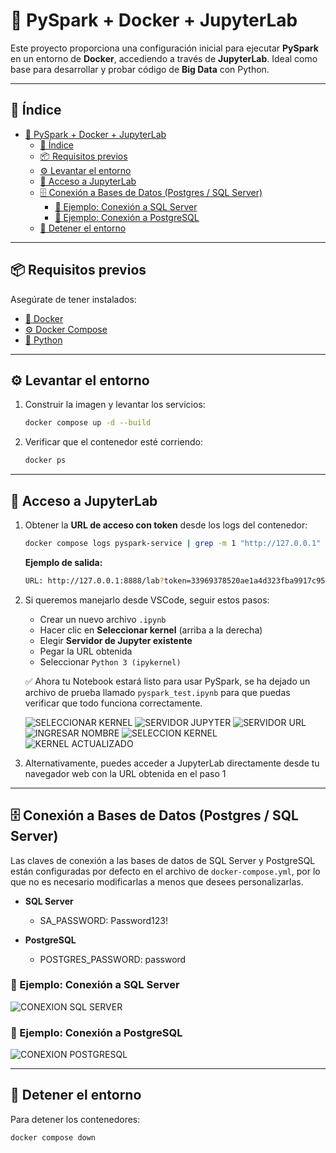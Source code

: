 # 🚀 PySpark + Docker + JupyterLab

Este proyecto proporciona una configuración inicial para ejecutar **PySpark** en un entorno de **Docker**, accediendo a través de **JupyterLab**.
Ideal como base para desarrollar y probar código de **Big Data** con Python.

---

## 📑 Índice
- [🚀 PySpark + Docker + JupyterLab](#-pyspark--docker--jupyterlab)
  - [📑 Índice](#-índice)
  - [📦 Requisitos previos](#-requisitos-previos)
  - [⚙️ Levantar el entorno](#️-levantar-el-entorno)
  - [🔑 Acceso a JupyterLab](#-acceso-a-jupyterlab)
  - [🗄️ Conexión a Bases de Datos (Postgres / SQL Server)](#️-conexión-a-bases-de-datos-postgres--sql-server)
    - [🔹 Ejemplo: Conexión a SQL Server](#-ejemplo-conexión-a-sql-server)
    - [🔹 Ejemplo: Conexión a PostgreSQL](#-ejemplo-conexión-a-postgresql)
  - [🛑 Detener el entorno](#-detener-el-entorno)

---

## 📦 Requisitos previos

Asegúrate de tener instalados:

- [🐳 Docker](https://docs.docker.com/get-docker/)
- [⚙️ Docker Compose](https://docs.docker.com/compose/install/)
- [🐍 Python](https://www.python.org/downloads/)

---

## ⚙️ Levantar el entorno

1. Construir la imagen y levantar los servicios:
   ```bash
   docker compose up -d --build
   ```

2. Verificar que el contenedor esté corriendo:
   ```bash
   docker ps
   ```

---

## 🔑 Acceso a JupyterLab

1. Obtener la **URL de acceso con token** desde los logs del contenedor:
   ```bash
   docker compose logs pyspark-service | grep -m 1 "http://127.0.0.1" | awk '{print "URL:", $NF}'
   ```

   **Ejemplo de salida:**
   ```bash
   URL: http://127.0.0.1:8888/lab?token=33969378520ae1a4d323fba9917c9565271f1a9c3a2c33f4
   ```

2. Si queremos manejarlo desde VSCode, seguir estos pasos:
   - Crear un nuevo archivo `.ipynb`
   - Hacer clic en **Seleccionar kernel** (arriba a la derecha)
   - Elegir **Servidor de Jupyter existente**
   - Pegar la URL obtenida
   - Seleccionar `Python 3 (ipykernel)`

   ✅ Ahora tu Notebook estará listo para usar PySpark, se ha dejado un archivo de prueba llamado `pyspark_test.ipynb` para que puedas verificar que todo funciona correctamente.

   ![SELECCIONAR KERNEL](https://i.imgur.com/wv9Cm34.png)
   ![SERVIDOR JUPYTER](https://i.imgur.com/bbNr4JD.png)
   ![SERVIDOR URL](https://i.imgur.com/bxUfTR5.png)
   ![INGRESAR NOMBRE](https://i.imgur.com/cctOIzh.png)
   ![SELECCION KERNEL](https://i.imgur.com/S3XE0aV.png)
   ![KERNEL ACTUALIZADO](https://i.imgur.com/8U0Jdbt.png)

3. Alternativamente, puedes acceder a JupyterLab directamente desde tu navegador web con la URL obtenida en el paso 1
---

## 🗄️ Conexión a Bases de Datos (Postgres / SQL Server)

Las claves de conexión a las bases de datos de SQL Server y PostgreSQL están configuradas por defecto en el archivo de `docker-compose.yml`, por lo que no es necesario modificarlas a menos que desees personalizarlas.

- **SQL Server**
   - SA_PASSWORD: Password123!

- **PostgreSQL**
   - POSTGRES_PASSWORD: password

### 🔹 Ejemplo: Conexión a SQL Server
![CONEXION SQL SERVER](https://i.imgur.com/gGlIctq.png)

### 🔹 Ejemplo: Conexión a PostgreSQL
![CONEXION POSTGRESQL](https://i.imgur.com/l0uDPIU.png)

---

## 🛑 Detener el entorno

Para detener los contenedores:

```bash
docker compose down
```
